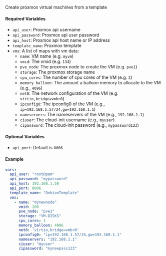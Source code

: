 Create proxmox virtual machines from a template

#### Required Variables
- `api_user`: Proxmox api username
- `api_password`: Proxmox api user password
- `api_host`: Proxmox api host name or IP address
- `template_name`: Proxmox template
- `vms`: A list of maps with vm data:
  - `name`: VM name (e.g. `myvm`)
  - `vmid`: The vmid (e.g. `134`)
  - `pve_node`: The proxmox node to create the VM (e.g. `pve1`)
  - `storage`: The proxmox storage name
  - `cpu_cores`: The number of cpu cores of the VM (e.g. `2`)
  - `memory_balloon`: The amount a balloon memory to allocate to the VM (e.g., `4096`)
  - `net0`: The network configuration of the VM (e.g. `virtio,bridge=vmbr0`)
  - `ipconfig0`: The ipconfig0 of the VM (e.g., `ip=192.168.1.57/24,gw=192.168.1.1`)
  - `nameservers`: The nameservers of the VM (e.g., `192.168.1.1`)
  - `ciuser`: The cloud-init username (e.g., `myuser`)
  - `cipassword`: The cloud-init password (e.g., `mypassword123`)

#### Optional Variables
- `api_port`: Default is `8006`
  
#### Example
```yaml
vars:
  api_user: "root@pam"
  api_password: "mypassword"
  api_host: 192.168.1.50
  api_port: 8006
  template_name: "DebianTemplate"
  vms:
    - name: "mynewnode"
      vmid: 200
      pve_node: "pve1"
      storage: "VM-DISKS"
      cpu_cores: 1
      memory_balloon: 4096
      net0: 'virtio,bridge=vmbr0'
      ipconfig0: "ip=192.168.1.57/24,gw=192.168.1.1"
      nameservers: "192.168.1.1"
      ciuser: "myuser"
      cipassword: "mynewpass123"
```